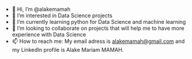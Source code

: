 - 👋 Hi, I’m @alakemamah
- 👀 I’m interested in Data Science projects
- 🌱 I’m currently learning python for Data Science and machine learning
- 💞️ I’m looking to collaborate on projects that will help me to have more experience with Data Science
- 📫 How to reach me: My email adress is alakemamah@gmail.com and my LinkedIn profile is Alake Mariam MAMAH.

<!---
alakemamah/alakemamah is a ✨ special ✨ repository because its `README.md` (this file) appears on your GitHub profile.
You can click the Preview link to take a look at your changes.
--->
